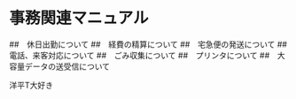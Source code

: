 # 事務関連マニュアル
##　休日出勤について
##　経費の精算について
##　宅急便の発送について
##　電話、来客対応について
##　ごみ収集について
##　プリンタについて
##　大容量データの送受信について

洋平T大好き